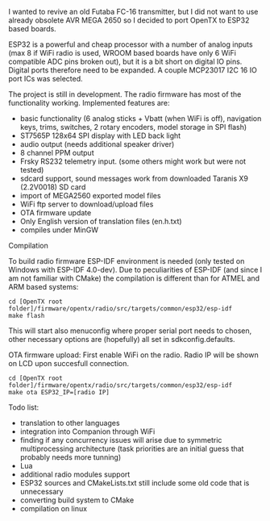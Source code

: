 I wanted to revive an old Futaba FC-16 transmitter, but I did not want to use already obsolete AVR MEGA 2650 so I decided to port OpenTX to ESP32 based boards.

ESP32 is a powerful and cheap processor with a number of analog inputs (max 8 if WiFi radio is used, WROOM based boards have only 6 WiFi compatible ADC pins broken out), but it is a bit short on digital IO pins. Digital ports therefore need to be expanded. A couple MCP23017 I2C 16 IO port ICs was selected. 

The project is still in development. The radio firmware has most of the functionality working. Implemented features are:

- basic functionality (6 analog sticks + Vbatt (when WiFi is off), navigation keys, trims, switches, 2 rotary encoders, model storage in SPI flash)
- ST7565P 128x64 SPI display with LED back light
- audio output (needs additional speaker driver)
- 8 channel PPM output
- Frsky RS232 telemetry input. (some others might work but were not tested)
- sdcard support, sound messages work from downloaded Taranis X9 (2.2V0018) SD card
- import of MEGA2560 exported model files
- WiFi ftp server to download/upload files
- OTA firmware update
- Only English version of translation files (en.h.txt)
- compiles under MinGW 

Compilation

To build radio firmware ESP-IDF environment is needed (only tested on Windows with ESP-IDF 4.0-dev). Due to peculiarities of ESP-IDF (and since I am not familiar with CMake) the compilation is different than for ATMEL and ARM based systems:
```
cd [OpenTX root folder]/firmware/opentx/radio/src/targets/common/esp32/esp-idf
make flash 
```
This will start also menuconfig where proper serial port needs to chosen, other necessary options are (hopefully) all set in sdkconfig.defaults.

OTA firmware upload:
First enable WiFi on the radio. Radio IP will be shown on LCD upon succesfull connection.
```
cd [OpenTX root folder]/firmware/opentx/radio/src/targets/common/esp32/esp-idf
make ota ESP32_IP=[radio IP]
```

Todo list:

- translation to other languages
- integration into Companion through WiFi
- finding if any concurrency issues will arise due to symmetric multiprocessing architecture (task priorities are an initial guess that probably needs more tunning)
- Lua
- additional radio modules support
- ESP32 sources and CMakeLists.txt still include some old code that is unnecessary
- converting build system to CMake
- compilation on linux
